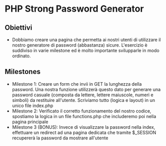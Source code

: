 # PHP Strong Password Generator

## Obiettivi

- Dobbiamo creare una pagina che permetta ai nostri utenti di utilizzare il nostro generatore di password (abbastanza) sicure.
  L'esercizio è suddiviso in varie milestone ed è molto importante svilupparle in modo ordinato.

## Milestones

- Milestone 1: Creare un form che invii in GET la lunghezza della password. Una nostra funzione utilizzerà questo dato per generare una password casuale (composta da lettere, lettere maiuscole, numeri e simboli) da restituire all'utente.
  Scriviamo tutto (logica e layout) in un unico file index.php
- Milestone 2: Verificato il corretto funzionamento del nostro codice, spostiamo la logica in un file functions.php che includeremo poi nella pagina principale
- Milestone 3 (BONUS): Invece di visualizzare la password nella index, effettuare un redirect ad una pagina dedicata che tramite $\_SESSION recupererà la password da mostrare all'utente
